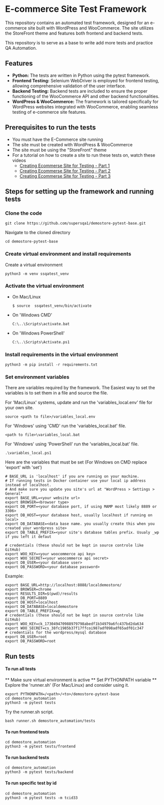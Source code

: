 # E-commerce Site Test Framework

This repository contains an automated test framework, designed for an e-commerce site built with WordPress and WooCommerce. The site utilizes the StoreFront theme and features both frontend and backend tests.

This repository is to serve as a base to write add more tests and practice QA Automation.

## Features

- **Python:** The tests are written in Python using the pytest framework.
- **Frontend Testing:** Selenium WebDriver is employed for frontend testing, allowing comprehensive validation of the user interface.
- **Backend Testing:** Backend tests are included to ensure the proper functioning of the WooCommerce API and other backend functionalities.
- **WordPress & WooCommerce:** The framework is tailored specifically for WordPress websites integrated with WooCommerce, enabling seamless testing of e-commerce site features.


## Prerequisites to run the tests
* You must have the E-Commerce site running
* The site must be created with WordPress & WooCommerce
* The site must be using the "StoreFront" theme
* For a tutorial on how to create a site to run these tests on, watch these videos
  * [Creating Ecommerse Site for Testing - Part 1](https://www.youtube.com/watch?v=KhLGXIxeJLI&t=1s&ab_channel=SuperSQA)
  * [Creating Ecommerse Site for Testing - Part 2](https://www.youtube.com/watch?v=w47JR3aoTNw&ab_channel=SuperSQA)
  * [Creating Ecommerse Site for Testing - Part 3](https://www.youtube.com/watch?v=qwCY8UEWqqM&ab_channel=SuperSQA)

## Steps for setting up the framework and running tests

### Clone the code
```
git clone https://github.com/supersqa1/demostore-pytest-base.git
```

Navigate to the cloned directory
```
cd demostore-pytest-base
```

### Create virtual environment and install requirements
Create a virtual environment
```
python3 -m venv ssqatest_venv
```

### Activate the virtual environment 
  - On Mac/Linux
    ```commandline
    $ source  ssqatest_venv/bin/activate
    ```

  - On 'Windows CMD'
    ```commandline
    C:\..\Scripts\activate.bat
    ```

  - On 'Windows PowerShell'
    ```commandline
    C:\..\Scripts\Activate.ps1
    ```
### Install requirements in the virtual environment
```commandline
python3 -m pip install -r requirements.txt
```

### Set environment variables
There are variables required by the framework. 
The Easiest way to set the variables is to set them in a file and source the file.

For 'Mac/Linux' systems, update and run the 'variables_local.env' file for your own site.

```
source <path to file>/variables_local.env
```

For 'Windows' using 'CMD' run the 'variables_local.bat' file.
```commandline
<path to file>\variables_local.bat
```

For 'Windows' using 'PowerShell' run the 'variables_local.bat' file.
```commandline
.\variables_local.ps1
```

Here are the variables that must be set
(For Windows on CMD replace 'export' with 'set')
```commandline
# BASE_URL is 'localhost' if you are running on your machine. 
# If running tests in Docker container use your local ip address instead of localhost. 
# And make sure you update you site's url at "WordPress > Settings > General"
export BASE_URL=<your website url> 
export BROWSER=<browser type>
export DB_PORT=<your database port, if using MAMP most likely 8889 or 3306>
export DB_HOST=<your database host, usually localhost if running on local>
export DB_DATABASE=<data base name. you usually create this when you created your wordpress site>
export DB_TABLE_PREFIX=<your site's database tables prefix. Usualy _wp if you left it defaut

# credentials (these should not be kept in source controle like GitHub)
export WOO_KEY=<your woocommerce api key>
export WOO_SECRET=<your woocommerce api secret>
export DB_USER=<your database user>
export DB_PASSWORD=<your database password>
```

Example:
```commandline
export BASE_URL=http://localhost:8888/localdemostore/
export BROWSER=chrome
export RESULTS_DIR=$(pwd)/results
export DB_PORT=8889
export DB_HOST=localhost
export DB_DATABASE=localdemostore
export DB_TABLE_PREFIX=wp_
# credentials (these should not be kept in source controle like GitHub)
export WOO_KEY=ck_173049470988979798abedf1b34979a6fc437bd2da634
export WOO_SECRET=cs_38fc1985b37f17ffcoi987adf098adf65adf01c347
# credentials for the wordpress/mysql database
export DB_USER=root
export DB_PASSWORD=root
```

## Run tests
#### To run all tests
** Make sure virtual environment is active
** Set PYTHONPATH variable
** Explore the 'runner.sh' (For Mac/Linux) and consider using it.

```commandline
export PYTHONPATH=/<path>/<to>/demostore-pytest-base
cd demostore_automation
python3 -m pytest tests
```
Try the runner.sh script.
```commandline
bash runner.sh demostore_automation/tests
```
#### To run frontend tests
```commandline
cd demostore_automation
python3 -m pytest tests/frontend
```
#### To run backend tests
```commandline
cd demostore_automation
python3 -m pytest tests/backend
```

#### To run specific test by id
```commandline
cd demostore_automation
python3 -m pytest tests -m tcid33
```
